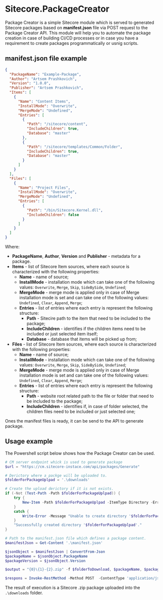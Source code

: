 # Sitecore.PackageCreator

Package Creator is a simple Sitecore module which is served to generated Sitecore packages based on **manifest.json** file via POST request to the Package Creator API. This module will help you to automate the package creation in case of building CI/CD processes or in case you have a requirement to create packages programmatically or usnig scripts.

## manifest.json file example

```json
{
  "PackageName": "Example-Package",
  "Author": "Artsem Prashkovich",
  "Version": "1.0.0",
  "Publisher": "Artsem Prashkovich",
  "Items": [
    {
      "Name": "Content Items",
      "InstallMode": "Overwrite",
      "MergeMode": "Undefined",
      "Entries": [
        {
          "Path": "/sitecore/content",
          "IncludeChildren": true,
          "Database": "master"
        },
        {
          "Path": "/sitecore/templates/Common/Folder",
          "IncludeChildren": true,
          "Database": "master"
        }
      ]
    }
  ],
  "Files": [
    {
      "Name": "Project Files",
      "InstallMode": "Overwrite",
      "MergeMode": "Undefined",
      "Entries": [
        {
          "Path": "/bin/Sitecore.Kernel.dll",
          "IncludeChildren": false
        }
      ]
    }
  ]
}
```

Where: 
- **PackageName**, **Author**, **Version** and **Publisher** - metadata for a package.
- **Items** - list of Sitecore Item sources, where each source is characterized with the following properties:
  - **Name** - name of source;
  - **InstallMode** - installation mode which can take one of the following values: `Overwrite`, `Merge`, `Skip`, `SideBySide`, `Undefined`;
  - **MergeMode** - merge mode is applied only in case of Merge installation mode is set and can take one of the following values: `Undefined`, `Clear`, `Append`, `Merge`;
  - **Entries** - list of entries where each entry is represent the following structure:
    - **Path** - Sitecire path to the item that need to be included to the package;
    - **IncludeChildren** - identifies if the children items need to be included or just selected item itself;
    - **Database** - database that items will be picked up from;
- **Files** - list of Sitecore Item sources, where each source is characterized with the following properties:
  - **Name** - name of source;
  - **InstallMode** - installation mode which can take one of the following values: `Overwrite`, `Merge`, `Skip`, `SideBySide`, `Undefined`;
  - **MergeMode** - merge mode is applied only in case of Merge installation mode is set and can take one of the following values: `Undefined`, `Clear`, `Append`, `Merge`;
  - **Entries** - list of entries where each entry is represent the following structure:
    - **Path** - website root related path to the file or folder that need to be included to the package;
    - **IncludeChildren** - identifies if, in case of folder selected, the children files need to be included or just selected one;

Ones the manifest files is ready, it can be send to the API to generate package.

## Usage example

The Powershell script below shows how the Package Creator can be used.

```powershell
# CM server endpoint whick is used to generate package
$url = "https://cm.sitecore-instace.com/api/packages/Generate"

# Derictory where a packge will be uploaded to.
$folderForPackageUplpad = '.\downloads'

# Create the upload derictory if it is not exists.
if (-Not (Test-Path -Path $folderForPackageUplpad)) { 
	try {
        New-Item -Path $folderForPackageUplpad -ItemType Directory -ErrorAction Stop | Out-Null #-Force
    }
    catch {
        Write-Error -Message "Unable to create directory '$folderForPackageUplpad'. Error was: $_" -ErrorAction Stop
    }
    "Successfully created directory '$folderForPackageUplpad'."
}

# Path to the manifest.json file which defines a package content.
$manifestJson = Get-Content '.\manifest.json'

$jsonObject = $manifestJson | ConvertFrom-Json
$packageName = $jsonObject.PackageName
$packageVersion = $jsonObject.Version

$output = "{0}\{1}-{2}.zip" -f $folderToDownload, $packageName, $packageVersion

$respons = Invoke-RestMethod -Method POST  -ContentType 'application/json' -Uri $url -body $manifestJson -OutFile $output

```
The result of execution is a Sitecore .zip package uploaded into the `.\downloads` folder.
